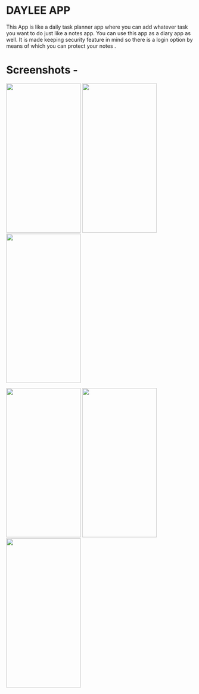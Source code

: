 # DAYLEE APP

This App is like a daily task planner app where you can add whatever task you want to do just like a notes app. 
You can use this app as a diary app as well. It is made keeping security feature in mind so there is a login option by means of which you can protect your notes . 


# Screenshots - 
<img src="https://github.com/JyotiJauhari/Daylee/blob/master/Screenshots/Splash%20Screen.jpeg" width = "200" height = "400"  >    <img src="https://github.com/JyotiJauhari/Daylee/blob/master/Screenshots/login.jpeg" width = "200" height = "400"  >  <img src="https://github.com/JyotiJauhari/Daylee/blob/master/Screenshots/register.jpeg" width = "200" height = "400"  >

<img src="https://github.com/JyotiJauhari/Daylee/blob/master/Screenshots/dashboard.jpeg" width = "200" height = "400"  >  <img src="https://github.com/JyotiJauhari/Daylee/blob/master/Screenshots/add%20notes.jpeg" width = "200" height = "400"  >  <img src="https://github.com/JyotiJauhari/Daylee/blob/master/Screenshots/delete%20notes.jpeg" width = "200" height = "400"  >
